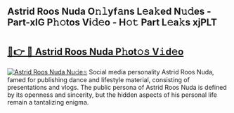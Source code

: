 ## Astrid Roos Nuda O𝚗𝚕yf𝚊ns L𝚎a𝚔ed N𝚞𝚍es - Part-xIG P𝚑𝚘tos Vi𝚍𝚎o - H𝚘𝚝 Part L𝚎a𝚔s xjPLT

# <h2><a href="http://kf3wyc.oniu.top/?m=Astrid+Roos+Nuda">🔗👉 🔴 Astrid Roos Nuda P𝚑ot𝚘𝚜 V𝚒d𝚎o</a></h2>

[![Astrid Roos Nuda Nu𝚍e𝚜](https://i.imgur.com/0qMVB7G.gif)](http://kf3wyc.oniu.top/?m=Astrid+Roos+Nuda)
Social media personality Astrid Roos Nuda, famed for publishing dance and lifestyle material, consisting of presentations and vlogs. The public persona of Astrid Roos Nuda is defined by its openness and sincerity, but the hidden aspects of his personal life remain a tantalizing enigma.  
